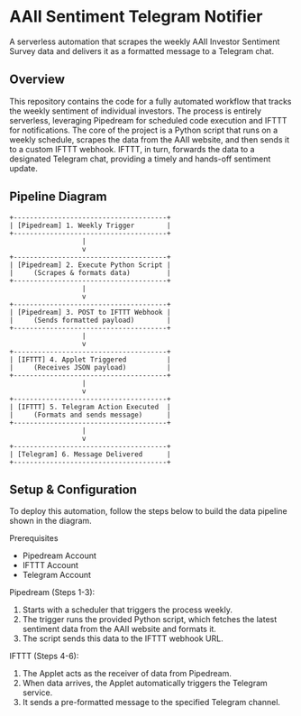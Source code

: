 # AAII Sentiment Telegram Notifier
A serverless automation that scrapes the weekly AAII Investor Sentiment Survey data and delivers it as a formatted message to a Telegram chat.

## Overview
This repository contains the code for a fully automated workflow that tracks the weekly sentiment of individual investors. The process is entirely serverless, leveraging Pipedream for scheduled code execution and IFTTT for notifications.
The core of the project is a Python script that runs on a weekly schedule, scrapes the data from the AAII website, and then sends it to a custom IFTTT webhook. IFTTT, in turn, forwards the data to a designated Telegram chat, providing a timely and hands-off sentiment update.

## Pipeline Diagram
```text
+--------------------------------------+
| [Pipedream] 1. Weekly Trigger        |
+--------------------------------------+
                  |
                  v
+--------------------------------------+
| [Pipedream] 2. Execute Python Script |
|     (Scrapes & formats data)         |
+--------------------------------------+
                  |
                  v
+--------------------------------------+
| [Pipedream] 3. POST to IFTTT Webhook |
|     (Sends formatted payload)        |
+--------------------------------------+
                  |
                  v
+--------------------------------------+
| [IFTTT] 4. Applet Triggered          |
|     (Receives JSON payload)          |
+--------------------------------------+
                  |
                  v
+--------------------------------------+
| [IFTTT] 5. Telegram Action Executed  |
|     (Formats and sends message)      |
+--------------------------------------+
                  |
                  v
+--------------------------------------+
| [Telegram] 6. Message Delivered      |
+--------------------------------------+
```

## Setup & Configuration
To deploy this automation, follow the steps below to build the data pipeline shown in the diagram.

Prerequisites
- Pipedream Account
- IFTTT Account
- Telegram Account

Pipedream (Steps 1-3): 
1. Starts with a scheduler that triggers the process weekly.
2. The trigger runs the provided Python script, which fetches the latest sentiment data from the AAII website and formats it.
3. The script sends this data to the IFTTT webhook URL.

IFTTT (Steps 4-6): 
1. The Applet acts as the receiver of data from Pipedream.
2. When data arrives, the Applet automatically triggers the Telegram service.
3. It sends a pre-formatted message to the specified Telegram channel.

